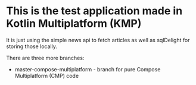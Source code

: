 <h1>This is the test application made in Kotlin Multiplatform (KMP)</h1>
It is just using the simple news api to fetch articles as well as sqlDelight for storing those locally.

There are three more branches:
* master-compose-multiplatform - branch for pure Compose Multiplatform (CMP) code
